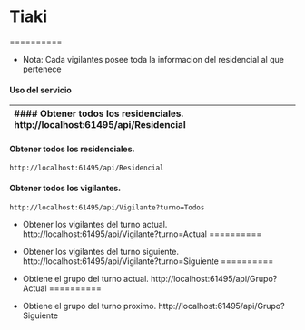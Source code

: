 # Tiaki
==========

* Nota: Cada vigilantes posee toda la informacion del residencial al que pertenece

#### Uso del servicio


  | #### Obtener todos los residenciales\. http://localhost:61495/api/Residencial |
  |:-------|
  
    
#### Obtener todos los residenciales.
    http://localhost:61495/api/Residencial

#### Obtener todos los vigilantes.
    http://localhost:61495/api/Vigilante?turno=Todos

* Obtener los vigilantes del turno actual.
http://localhost:61495/api/Vigilante?turno=Actual
==========

* Obtener los vigilantes del turno siguiente.
http://localhost:61495/api/Vigilante?turno=Siguiente
==========

* Obtiene el grupo del turno actual.
http://localhost:61495/api/Grupo?Actual
==========

* Obtiene el grupo del turno proximo.
http://localhost:61495/api/Grupo?Siguiente
